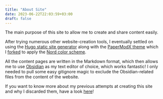 ```yaml
---
title: "About Site"
date: 2023-06-22T22:03:59+03:00
draft: false
---
```

The main purpose of this site to allow me to create and share content easily.

After trying numerous other website-creation tools, I eventually settled on using the [Hugo static site generator](https://gohugo.io) along with the [PaperModX theme](https://reorx.github.io/hugo-PaperModX/) which I [forked](https://github.com/shzhe02/PaperModX-nordish) to apply the [Nord color scheme](https://www.nordtheme.com/).

All the content pages are written in the Markdown format, which then allows me to use [Obsidian](https://obsidian.md/) as my text editor of choice, which works fantastic! I only needed to pull some easy gitignore magic to exclude the Obsidian-related files from the content of the website.

If you want to know more about my previous attempts at creating this site and why I discarded them, have a look [here](/thoughtbooks/site-history)!